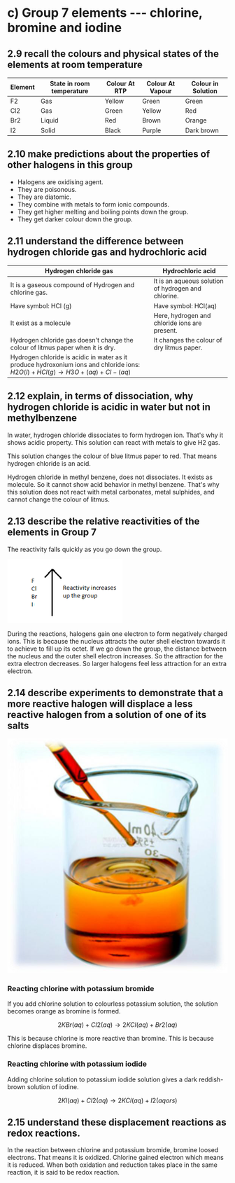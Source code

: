 # c) Group 7 elements --- chlorine, bromine and iodine

## 2.9 recall the colours and physical states of the elements at room temperature

| Element | State in room temperature | Colour At RTP | Colour At Vapour | Colour in Solution |
| ------- | ------------------------- | ------------- | ---------------- | ------------------ |
| F2      | Gas                       | Yellow        | Green            | Green              |
| Cl2     | Gas                       | Green         | Yellow           | Red                |
| Br2     | Liquid                    | Red           | Brown            | Orange             |
| I2      | Solid                     | Black         | Purple           | Dark brown         |

## 2.10 make predictions about the properties of other halogens in this group

- Halogens are oxidising agent.
- They are poisonous.
- They are diatomic.
- They combine with metals to form ionic compounds.
- They get higher melting and boiling points down the group.
- They get darker colour down the group.

## 2.11 understand the difference between hydrogen chloride gas and hydrochloric acid

| Hydrogen chloride gas                                                                                                                  | Hydrochloric acid                                   |
| -------------------------------------------------------------------------------------------------------------------------------------- | --------------------------------------------------- |
| It is a gaseous compound of Hydrogen and chlorine gas.                                                                                 | It is an aqueous solution of hydrogen and chlorine. |
| Have symbol: HCl (g)                                                                                                                   | Have symbol: HCl(aq)                                |
| It exist as a molecule                                                                                                                 | Here, hydrogen and chloride ions are present.       |
| Hydrogen chloride gas doesn't change the colour of litmus paper when it is dry.                                                        | It changes the colour of dry litmus paper.          |
| Hydrogen chloride is acidic in water as it produce hydroxonium ions and chloride ions: $H2O(l) + HCl(g) \rightarrow H3O+(aq) +Cl-(aq)$ |                                                     |

## 2.12 explain, in terms of dissociation, why hydrogen chloride is acidic in water but not in methylbenzene

In water, hydrogen chloride dissociates to form hydrogen ion. That's why it shows acidic property. This solution can react with metals to give H2 gas.

This solution changes the colour of blue litmus paper to red. That means hydrogen chloride is an acid.

Hydrogen chloride in methyl benzene, does not dissociates. It exists as molecule. So it cannot show acid behavior in methyl benzene. That's why this solution does not react with metal carbonates, metal sulphides, and cannot change the colour of litmus.

## 2.13 describe the relative reactivities of the elements in Group 7

The reactivity falls quickly as you go down the group.

![Image](../images/image40.png)

During the reactions, halogens gain one electron to form negatively charged ions. This is because the nucleus attracts the outer shell electron towards it to achieve to fill up its octet. If we go down the group, the distance between the nucleus and the outer shell electron increases. So the attraction for the extra electron decreases. So larger halogens feel less attraction for an extra electron.

## 2.14 describe experiments to demonstrate that a more reactive halogen will displace a less reactive halogen from a solution of one of its salts

![Image](../images/image41.png)

### Reacting chlorine with potassium bromide

If you add chlorine solution to colourless potassium solution, the solution becomes orange as bromine is formed.

$$2KBr (aq) + Cl2 (aq) \rightarrow 2KCl (aq) + Br2(aq)$$

This is because chlorine is more reactive than bromine. This is because chlorine displaces bromine.

### Reacting chlorine with potassium iodide

Adding chlorine solution to potassium iodide solution gives a dark reddish-brown solution of iodine.

$$2KI (aq) + Cl2(aq) \rightarrow 2KCl(aq) + I2(aq or s)$$

## 2.15 understand these displacement reactions as redox reactions.

In the reaction between chlorine and potassium bromide, bromine loosed electrons. That means it is oxidized. Chlorine gained electron which means it is reduced. When both oxidation and reduction takes place in the same reaction, it is said to be redox reaction.

